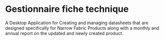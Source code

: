 # Gestionnaire fiche technique
A Desktop Application for Creating and managing datasheets that are designed specifically for Narrow Fabric Products along with a monthly and annual report on the updated and newly created product.

